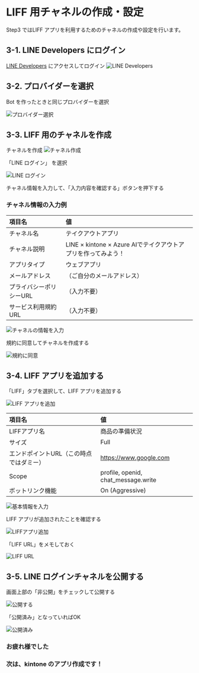 # LIFF 用チャネルの作成・設定

Step3 ではLIFF アプリを利用するためのチャネルの作成や設定を行います。


## 3-1. LINE Developers にログイン

[LINE Developers](https://developers.line.biz/ja/) にアクセスしてログイン
![LINE Developers](https://raw.githubusercontent.com/sumihiro3/katacoda-scenarios/master/LineBotBasicCourse/LineBotBasicScenario/images/LINEDevelopers.png)


## 3-2. プロバイダーを選択

 Bot を作ったときと同じプロバイダーを選択
 
![プロバイダー選択](https://raw.githubusercontent.com/torisankanasan/katacoda-scenarios/master/SetupAzureAI/images/provider_LINE_Developers.png)

## 3-3. LIFF 用のチャネルを作成

チャネルを作成
![チャネル作成](https://raw.githubusercontent.com/torisankanasan/katacoda-scenarios/master/SetupAzureAI/images/loginchannel_LINE_Developers.png)

「LINE ログイン」 を選択

![LINE ログイン](https://raw.githubusercontent.com/sumihiro3/katacoda-scenarios/master/LiffKintoneQuestionaryCourse/SetupBotAndLiff/images/SelectLineLogin.png)

チャネル情報を入力して、「入力内容を確認する」ボタンを押下する

### チャネル情報の入力例

|  項目名  |  値  |
| :-- | :-- |
|  チャネル名  |  テイクアウトアプリ  |
|  チャネル説明  |  LINE × kintone × Azure AIでテイクアウトアプリを作ってみよう！  |
|  アプリタイプ  |  ウェブアプリ  |
|  メールアドレス  |  （ご自分のメールアドレス）  |
|  プライバシーポリシーURL  |  （入力不要）  |
|  サービス利用規約URL  |  （入力不要）  |


![チャネルの情報を入力](https://raw.githubusercontent.com/torisankanasan/katacoda-scenarios/master/SetupAzureAI/images/input_LINE_Developers.png)

規約に同意してチャネルを作成する

![規約に同意](https://raw.githubusercontent.com/sumihiro3/katacoda-scenarios/master/LiffKintoneQuestionaryCourse/SetupBotAndLiff/images/AgreeTerms.png)

## 3-4. LIFF アプリを追加する

「LIFF」タブを選択して、LIFF アプリを追加する

![LIFF アプリを追加](https://raw.githubusercontent.com/torisankanasan/katacoda-scenarios/master/SetupAzureAI/images/liff_LINE_Developers.png)

|  項目名  |  値  |
| :-- | :-- |
|  LIFFアプリ名  |  商品の準備状況  |
|  サイズ  |  Full  |
|  エンドポイントURL（この時点ではダミー）  |  https://www.google.com  |
|  Scope  |  profile, openid, chat_message.write  |
|  ボットリンク機能  |  On (Aggressive)  |

![基本情報を入力](https://raw.githubusercontent.com/torisankanasan/katacoda-scenarios/master/SetupAzureAI/images/inputdetail_LINE_Developers.png)

LIFF アプリが追加されたことを確認する

![LIFFアプリ追加](https://raw.githubusercontent.com/torisankanasan/katacoda-scenarios/master/SetupAzureAI/images/addliff_LINE_Developers.png)

「LIFF URL」をメモしておく

![LIFF URL](https://raw.githubusercontent.com/torisankanasan/katacoda-scenarios/master/SetupAzureAI/images/liffurl_LINE_Developers.png)


## 3-5. LINE ログインチャネルを公開する

画面上部の「非公開」をチェックして公開する

![公開する](https://raw.githubusercontent.com/torisankanasan/katacoda-scenarios/master/SetupAzureAI/images/open_LINE_Developers.png)

「公開済み」となっていればOK

![公開済み](https://raw.githubusercontent.com/torisankanasan/katacoda-scenarios/master/SetupAzureAI/images/opencheck_LINE_Developers.png)

### お疲れ様でした
### 次は、kintone のアプリ作成です！